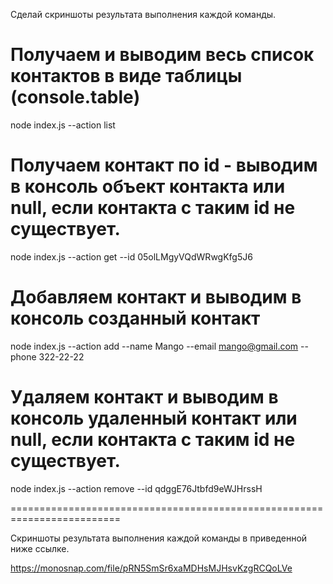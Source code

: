 Cделай   скриншоты результата выполнения каждой команды.


# Получаем и выводим весь список контактов в виде таблицы (console.table)
node index.js --action list

# Получаем контакт по id - выводим в консоль объект контакта или null, если контакта с таким id не существует.
node index.js --action get --id 05olLMgyVQdWRwgKfg5J6

# Добавляем контакт и выводим в консоль созданный контакт
node index.js --action add --name Mango --email mango@gmail.com --phone 322-22-22

# Удаляем контакт и выводим в консоль удаленный контакт или null, если контакта с таким id не существует.
node index.js --action remove --id qdggE76Jtbfd9eWJHrssH

========================================================================= 

Cкриншоты результата выполнения каждой команды в приведенной ниже ссылке.

https://monosnap.com/file/pRN5SmSr6xaMDHsMJHsvKzgRCQoLVe
